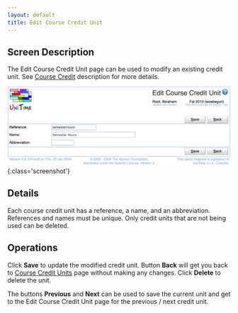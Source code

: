 ```yaml
---
layout: default
title: Edit Course Credit Unit
---
```



## Screen Description

The Edit Course Credit Unit page can be used to modify an existing credit unit. See [Course Credit](course-credit) description for more details.

![Edit Course Credit Unit](images/edit-course-credit-unit.png){:class='screenshot'}

## Details

Each course credit unit has a reference, a name, and an abbreviation. References and names must be unique. Only credit units that are not being used can be deleted.

## Operations

Click **Save** to update the modified credit unit. Button **Back** will get you back to [Course Credit Units](course-credit-units) page without making any changes. Click **Delete** to delete the unit.

The buttons **Previous** and **Next** can be used to save the current unit and get to the Edit Course Credit Unit page for the previous / next credit unit.



